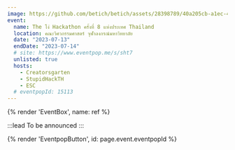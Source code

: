 ```yaml
---
image: https://github.com/betich/betich/assets/28398789/40a205cb-a1ec-46e1-99ae-8facc319db56
event:
  name: The โง่ Hackathon ครั้งที่ 8 แห่งประเทศ Thailand
  location: คณะวิศวกรรมศาสตร์ จุฬาลงกรณ์​มหาวิทยาลัย
  date: "2023-07-13"
  endDate: "2023-07-14"
  # site: https://www.eventpop.me/s/sht7
  unlisted: true
  hosts:
    - Creatorsgarten
    - StupidHackTH
    - ESC
  # eventpopId: 15113
---
```


{% render 'EventBox', name: ref %}

:::lead
To be announced
:::

{% render 'EventpopButton', id: page.event.eventpopId %}

